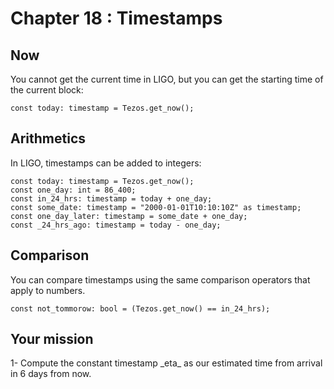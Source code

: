 # Chapter 18 : Timestamps

<dialog character="pilot">Osiris, here we come! [FTL ENGINE ACTIVATING] Make yourself comfortable captain, it's gonna take some time.</dialog>

## Now

You cannot get the current time in LIGO, but you can get the starting time of the current block:

```
const today: timestamp = Tezos.get_now();
```

## Arithmetics

In LIGO, timestamps can be added to integers:

```
const today: timestamp = Tezos.get_now();
const one_day: int = 86_400;
const in_24_hrs: timestamp = today + one_day;
const some_date: timestamp = "2000-01-01T10:10:10Z" as timestamp;
const one_day_later: timestamp = some_date + one_day;
const _24_hrs_ago: timestamp = today - one_day;
```

## Comparison

You can compare timestamps using the same comparison operators that apply to numbers.

```
const not_tommorow: bool = (Tezos.get_now() == in_24_hrs);
```

## Your mission

<!-- prettier-ignore --> 1- Compute the constant timestamp _eta_ as our estimated time from arrival in 6 days from now.
